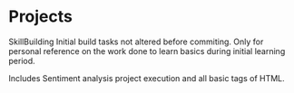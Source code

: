 # Projects
 SkillBuilding
Initial build tasks not altered before commiting.
Only for personal reference on the work done to learn basics during initial learning period.


Includes Sentiment analysis project execution and all basic tags of HTML.
